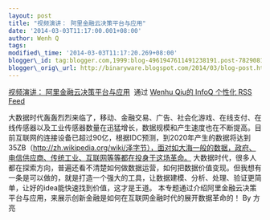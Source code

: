 ```yaml
--- 
layout: post 
title: "视频演讲： 阿里金融云决策平台与应用" 
date: '2014-03-03T11:17:00.001+08:00' 
author: Wenh Q
tags:
modified\_time: '2014-03-03T11:17:20.269+08:00' 
blogger\_id: tag:blogger.com,1999:blog-4961947611491238191.post-7829081438418491615
blogger\_orig\_url: http://binaryware.blogspot.com/2014/03/blog-post.html
--- 
```

[视频演讲：
阿里金融云决策平台与应用](http://www.infoq.com/cn/presentations/alibaba-financial-decision-making-platform-and-applications?utm_campaign=infoq_content&utm_source=infoq&utm_medium=feed&utm_term=global)  通过
[Wenhu Qiu的 InfoQ 个性化 RSS Feed](http://www.infoq.com/cn/)



大数据时代轰轰烈烈来临了，移动、金融交易、广告、社会化游戏、在线支付、在线传感器以及工业传感器数量在迅猛增长，数据规模和产生速度也在不断提高。目前互联网的连接设备已超过90亿，根据IDC预测，到2020年产生的数据将达到35ZB（http://zh.wikipedia.org/wiki/泽字节），面对如大海一般的数据，政府、电信供应商、传统工业、互联网等等都在投身于这场革命。
大数据时代，很多人都在探索方向，普遍还看不清楚如何做数据运营，如何把数据价值变现。但我想有一条是可以做的，就是打造一个强大的工具，让数据建模、分析、处理、验证更简单，让好的idea能快速找到价值，这才是王道。
本专题通过介绍阿里金融云决策平台与应用，来展示创新金融是如何在互联网金融时代的展开数据革命的！
By 方亮
